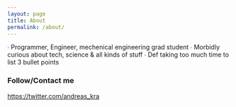 ```yaml
---
layout: page
title: About
permalink: /about/
---
```


∙ Programmer, Engineer, mechenical engineering grad student
∙ Morbidly curious about tech, science & all kinds of stuff
∙ Def taking too much time to list 3 bullet points

### Follow/Contact me

https://twitter.com/andreas_kra
